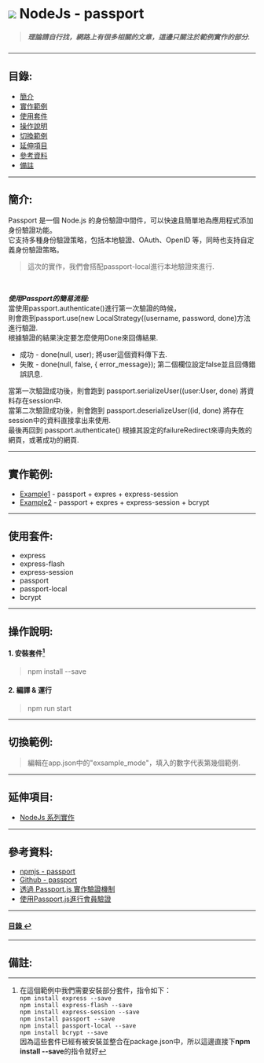 # ![](https://drive.google.com/uc?id=10INx5_pkhMcYRdx_OO4rXNXxcsvPtBYq) NodeJs - passport
> ##### 理論請自行找，網路上有很多相關的文章，這邊只關注於範例實作的部分.

---

<!--ts-->
## 目錄:
* [簡介](#簡介)
* [實作範例](#實作範例)
* [使用套件](#使用套件)
* [操作說明](#操作說明)
* [切換範例](#切換範例)
* [延伸項目](#延伸項目)
* [參考資料](#參考資料)
* [備註](#備註)
<!--te-->

---

## 簡介:
Passport 是一個 Node.js 的身份驗證中間件，可以快速且簡單地為應用程式添加身份驗證功能。<br>
它支持多種身份驗證策略，包括本地驗證、OAuth、OpenID 等，同時也支持自定義身份驗證策略。<br>
> 這次的實作，我們會搭配passport-local進行本地驗證來進行.
<br>

***使用Passport的簡易流程:***<br>
當使用passport.authenticate()進行第一次驗證的時候，<br>
則會跑到passport.use(new LocalStrategy((username, password, done)方法進行驗證. <br>
根據驗證的結果決定要怎麼使用Done來回傳結果.<br>
- 成功 - done(null, user); 將user這個資料傳下去.<br>
- 失敗 - done(null, false, { error_message}); 第二個欄位設定false並且回傳錯誤訊息. <br>

當第一次驗證成功後，則會跑到 passport.serializeUser((user:User, done) 將資料存在session中.<br>
當第二次驗證成功後，則會跑到 passport.deserializeUser((id, done) 將存在session中的資料直接拿出來使用.<br>
最後再回到 passport.authenticate() 根據其設定的failureRedirect來導向失敗的網頁，或著成功的網頁. <br>

---

## 實作範例:
- [Example1](https://github.com/RC-Dev-Tech/nodejs-passport/blob/main/src/examples/example1.ts) - passport + expres + express-session
- [Example2](https://github.com/RC-Dev-Tech/nodejs-passport/blob/main/src/examples/example2.ts) - passport + expres + express-session + bcrypt

---

## 使用套件:
- express
- express-flash
- express-session
- passport
- passport-local
- bcrypt

---

## 操作說明:
#### 1. 安裝套件[^1]
> npm install --save
#### 2. 編譯 & 運行
> npm run start

---

## 切換範例:
> 編輯在app.json中的"exsample_mode"，填入的數字代表第幾個範例.

---

## 延伸項目:
* [NodeJs 系列實作](https://github.com/RC-Dev-Tech/nodejs-index) <br>

---

## 參考資料:
* [npmjs - passport](https://www.npmjs.com/package/passport) <br>
* [Github - passport](https://github.com/jaredhanson/passport) <br>
* [透過 Passport.js 實作驗證機制](https://medium.com/%E9%BA%A5%E5%85%8B%E7%9A%84%E5%8D%8A%E8%B7%AF%E5%87%BA%E5%AE%B6%E7%AD%86%E8%A8%98/%E7%AD%86%E8%A8%98-%E9%80%8F%E9%81%8E-passport-js-%E5%AF%A6%E4%BD%9C%E9%A9%97%E8%AD%89%E6%A9%9F%E5%88%B6-11cf478f421e) <br>
* [使用Passport.js進行會員驗證](https://ithelp.ithome.com.tw/articles/10241907) <br>

---

<!--ts-->
#### [目錄 ↩](#目錄)
<!--te-->

---

## 備註:
[^1]: 在這個範例中我們需要安裝部分套件，指令如下：<br>
`npm install express --save` <br>
`npm install express-flash --save` <br>
`npm install express-session --save` <br>
`npm install passport --save` <br>
`npm install passport-local --save` <br>
`npm install bcrypt --save` <br>
因為這些套件已經有被安裝並整合在package.json中，所以這邊直接下**npm install --save**的指令就好
